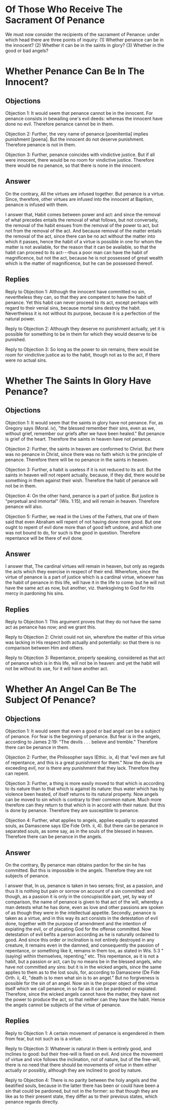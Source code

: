 # Of Those Who Receive The Sacrament Of Penance

We must now consider the recipients of the sacrament of Penance: under which head there are three points of inquiry:
(1) Whether penance can be in the innocent?
(2) Whether it can be in the saints in glory?
(3) Whether in the good or bad angels?
# Whether Penance Can Be In The Innocent?

## Objections

Objection 1: It would seem that penance cannot be in the innocent. For penance consists in bewailing one's evil deeds: whereas the innocent have done no evil. Therefore penance cannot be in them.

Objection 2: Further, the very name of penance [poenitentia] implies punishment [poena]. But the innocent do not deserve punishment. Therefore penance is not in them.

Objection 3: Further, penance coincides with vindictive justice. But if all were innocent, there would be no room for vindictive justice. Therefore there would be no penance, so that there is none in the innocent.

## Answer

On the contrary, All the virtues are infused together. But penance is a virtue. Since, therefore, other virtues are infused into the innocent at Baptism, penance is infused with them.

I answer that, Habit comes between power and act: and since the removal of what precedes entails the removal of what follows, but not conversely, the removal of the habit ensues from the removal of the power to act, but not from the removal of the act. And because removal of the matter entails the removal of the act, since there can be no act without the matter into which it passes, hence the habit of a virtue is possible in one for whom the matter is not available, for the reason that it can be available, so that the habit can proceed to its act---thus a poor man can have the habit of magnificence, but not the act, because he is not possessed of great wealth which is the matter of magnificence, but he can be possessed thereof.

## Replies

Reply to Objection 1: Although the innocent have committed no sin, nevertheless they can, so that they are competent to have the habit of penance. Yet this habit can never proceed to its act, except perhaps with regard to their venial sins, because mortal sins destroy the habit. Nevertheless it is not without its purpose, because it is a perfection of the natural power.

Reply to Objection 2: Although they deserve no punishment actually, yet it is possible for something to be in them for which they would deserve to be punished.

Reply to Objection 3: So long as the power to sin remains, there would be room for vindictive justice as to the habit, though not as to the act, if there were no actual sins.
# Whether The Saints In Glory Have Penance?

## Objections

Objection 1: It would seem that the saints in glory have not penance. For, as Gregory says (Moral. iv), "the blessed remember their sins, even as we, without grief, remember our griefs after we have been healed." But penance is grief of the heart. Therefore the saints in heaven have not penance.

Objection 2: Further, the saints in heaven are conformed to Christ. But there was no penance in Christ, since there was no faith which is the principle of penance. Therefore there will be no penance in the saints in heaven.

Objection 3: Further, a habit is useless if it is not reduced to its act. But the saints in heaven will not repent actually, because, if they did, there would be something in them against their wish. Therefore the habit of penance will not be in them.

Objection 4: On the other hand, penance is a part of justice. But justice is "perpetual and immortal" (Wis. 1:15), and will remain in heaven. Therefore penance will also.

Objection 5: Further, we read in the Lives of the Fathers, that one of them said that even Abraham will repent of not having done more good. But one ought to repent of evil done more than of good left undone, and which one was not bound to do, for such is the good in question. Therefore repentance will be there of evil done.

## Answer



I answer that, The cardinal virtues will remain in heaven, but only as regards the acts which they exercise in respect of their end. Wherefore, since the virtue of penance is a part of justice which is a cardinal virtue, whoever has the habit of penance in this life, will have it in the life to come: but he will not have the same act as now, but another, viz. thanksgiving to God for His mercy in pardoning his sins.

## Replies

Reply to Objection 1: This argument proves that they do not have the same act as penance has now; and we grant this.

Reply to Objection 2: Christ could not sin, wherefore the matter of this virtue was lacking in His respect both actually and potentially: so that there is no comparison between Him and others.

Reply to Objection 3: Repentance, properly speaking, considered as that act of penance which is in this life, will not be in heaven: and yet the habit will not be without its use, for it will have another act.
# Whether An Angel Can Be The Subject Of Penance?

## Objections

Objection 1: It would seem that even a good or bad angel can be a subject of penance. For fear is the beginning of penance. But fear is in the angels, according to James 2:19: "The devils . . . believe and tremble." Therefore there can be penance in them.

Objection 2: Further, the Philosopher says (Ethic. ix, 4) that "evil men are full of repentance, and this is a great punishment for them." Now the devils are exceeding evil, nor is there any punishment that they lack. Therefore they can repent.

Objection 3: Further, a thing is more easily moved to that which is according to its nature than to that which is against its nature: thus water which has by violence been heated, of itself returns to its natural property. Now angels can be moved to sin which is contrary to their common nature. Much more therefore can they return to that which is in accord with their nature. But this is done by penance. Therefore they are susceptible to penance.

Objection 4: Further, what applies to angels, applies equally to separated souls, as Damascene says (De Fide Orth. ii, 4). But there can be penance in separated souls, as some say, as in the souls of the blessed in heaven. Therefore there can be penance in the angels.

## Answer

On the contrary, By penance man obtains pardon for the sin he has committed. But this is impossible in the angels. Therefore they are not subjects of penance.

I answer that, In us, penance is taken in two senses; first, as a passion, and thus it is nothing but pain or sorrow on account of a sin committed: and though, as a passion it is only in the concupiscible part, yet, by way of comparison, the name of penance is given to that act of the will, whereby a man detests what he has done, even as love and other passions are spoken of as though they were in the intellectual appetite. Secondly, penance is taken as a virtue, and in this way its act consists in the detestation of evil done, together with the purpose of amendment and the intention of expiating the evil, or of placating God for the offense committed. Now detestation of evil befits a person according as he is naturally ordained to good. And since this order or inclination is not entirely destroyed in any creature, it remains even in the damned, and consequently the passion of repentance, or something like it, remains in them too, as stated in Wis. 5:3 "(saying) within themselves, repenting," etc. This repentance, as it is not a habit, but a passion or act, can by no means be in the blessed angels, who have not committed any sins: but it is in the wicked angels, since the same applies to them as to the lost souls, for, according to Damascene (De Fide Orth. ii, 4), "death is to men what sin is to an angel." But no forgiveness is possible for the sin of an angel. Now sin is the proper object of the virtue itself which we call penance, in so far as it can be pardoned or expiated. Therefore, since the wicked angels cannot have the matter, they have not the power to produce the act, so that neither can they have the habit. Hence the angels cannot be subjects of the virtue of penance.

## Replies

Reply to Objection 1: A certain movement of penance is engendered in them from fear, but not such as is a virtue.

Reply to Objection 3: Whatever is natural in them is entirely good, and inclines to good: but their free-will is fixed on evil. And since the movement of virtue and vice follows the inclination, not of nature, but of the free-will, there is no need that there should be movements of virtue in them either actually or possibly, although they are inclined to good by nature.

Reply to Objection 4: There is no parity between the holy angels and the beatified souls, because in the latter there has been or could have been a sin that could be pardoned, but not in the former: so that though they are like as to their present state, they differ as to their previous states, which penance regards directly.
